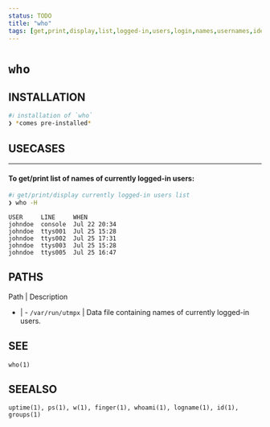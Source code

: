 ```yaml
---
status: TODO
title: "who"
tags: [get,print,display,list,logged-in,users,login,names,usernames,identifiers,ids]
---
```


# `who`

## INSTALLATION


```bash
#ℹ︎ installation of `who`
❯ *comes pre-installed*
```


## USECASES

----
#### To get/print list of names of currently logged-in users:


```bash
#ℹ︎ get/print/display currently logged-in users list
❯ who -H
```

    USER     LINE     WHEN
    johndoe  console  Jul 22 20:34
    johndoe  ttys001  Jul 25 15:28
    johndoe  ttys002  Jul 25 17:31
    johndoe  ttys003  Jul 25 15:28
    johndoe  ttys005  Jul 25 16:47


## PATHS

Path | Description
- | -
`/var/run/utmpx` | Data file containing names of currently logged-in users.

## SEE

    who(1)

## SEEALSO

    uptime(1), ps(1), w(1), finger(1), whoami(1), logname(1), id(1), groups(1)

